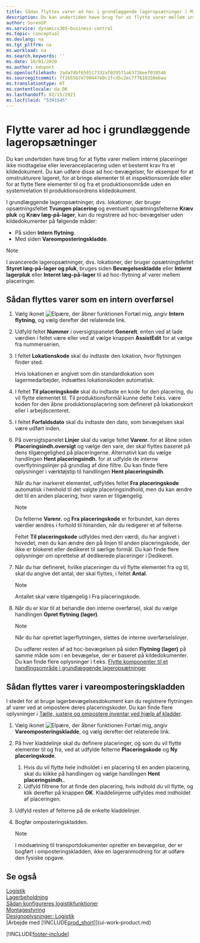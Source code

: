 ```yaml
---
title: Sådan flyttes varer ad hoc i grundlæggende lageropsætninger | Microsoft Docs
description: Du kan undertiden have brug for at flytte varer mellem interne placeringer ikke modtagelse eller leveranceplacering uden et bestemt krav fra et kildedokument. Du kan udføre disse ad hoc-bevægelser, for eksempel for at omstrukturere lageret, for at bringe elementer til et inspektionsområde eller for at flytte flere elementer til og fra et produktionsområde uden en systemrelation til produktionsordrens kildedokument.
author: SorenGP
ms.service: dynamics365-business-central
ms.topic: conceptual
ms.devlang: na
ms.tgt_pltfrm: na
ms.workload: na
ms.search.keywords: ''
ms.date: 10/01/2020
ms.author: edupont
ms.openlocfilehash: 2ada7dbf658517332af029571a63726eef038546
ms.sourcegitcommit: ff2b55b7e790447e0c1fcd5c2ec7f7610338ebaa
ms.translationtype: HT
ms.contentlocale: da-DK
ms.lasthandoff: 02/15/2021
ms.locfileid: "5391545"
---
```

# <a name="move-items-ad-hoc-in-basic-warehouse-configurations"></a>Flytte varer ad hoc i grundlæggende lageropsætninger
Du kan undertiden have brug for at flytte varer mellem interne placeringer ikke modtagelse eller leveranceplacering uden et bestemt krav fra et kildedokument. Du kan udføre disse ad hoc-bevægelser, for eksempel for at omstrukturere lageret, for at bringe elementer til et inspektionsområde eller for at flytte flere elementer til og fra et produktionsområde uden en systemrelation til produktionsordrens kildedokument.  

I grundlæggende lageropsætninger, dvs. lokationer, der bruger opsætningsfeltet **Tvungen placering** og eventuelt opsætningsfelterne **Kræv pluk** og **Kræv læg-på-lager**, kan du registrere ad hoc-bevægelser uden kildedokumenter på følgende måder:  

- På siden **Intern flytning**.  
- Med siden **Vareomposteringskladde**.  

> [!NOTE]  
>  I avancerede lageropsætninger, dvs. lokationer, der bruger opsætningsfeltet **Styret læg-på-lager og pluk**, bruges siden **Bevægelseskladde** eller **Internt lagerpluk** eller **Internt læg-på-lager** til ad hoc-flytning af varer mellem placeringer.  

## <a name="to-move-items-as-an-internal-movement"></a>Sådan flyttes varer som en intern overførsel  
1.  Vælg ikonet ![Elpære, der åbner funktionen Fortæl mig](media/ui-search/search_small.png "Fortæl mig, hvad du vil foretage dig"), angiv **Intern flytning**, og vælg derefter det relaterede link.  
2.  Udfyld feltet **Nummer** i oversigtspanelet **Generelt**. enten ved at lade værdien i feltet være eller ved at vælge knappen **AssistEdit** for at vælge fra nummerserien.  
3.  I feltet **Lokationskode** skal du indtaste den lokation, hvor flytningen finder sted.  

    Hvis lokationen er angivet som din standardlokation som lagermedarbejder, indsættes lokationskoden automatisk.  
4.  I feltet **Til placeringskode** skal du indtaste en kode for den placering, du vil flytte elementet til. Til produktionsformål kunne dette f.eks. være koden for den åbne produktionsplacering som defineret på lokationskort eller i arbejdscenteret.  
5.  I feltet **Forfaldsdato** skal du indtaste den dato, som bevægelsen skal være udført inden.  
6.  På oversigtspanelet **Linjer** skal du vælge feltet **Varenr.** for at åbne siden **Placeringsindh.oversigt** og vælge den vare, der skal flyttes baseret på dens tilgængelighed på placeringerne. Alternativt kan du vælge handlingen **Hent placeringsindh.** for at udfylde de interne overflytningslinjer på grundlag af dine filtre. Du kan finde flere oplysninger i værktøjstip til handlingen **Hent placeringsindh**.   

    Når du har markeret elementet, udfyldes feltet **Fra placeringskode** automatisk i henhold til det valgte placeringsindhold, men du kan ændre det til en anden placering, hvor varen er tilgængelig.  

    > [!NOTE]  
    >  Da felterne **Varenr.** og **Fra placeringskode** er forbundet, kan deres værdier ændres i forhold til hinanden, når du redigerer et af felterne.  

    Feltet **Til placeringskode** udfyldes med den værdi, du har angivet i hovedet, men du kan ændre den på linjen til anden placeringskode, der ikke er blokeret eller dedikeret til særlige formål. Du kan finde flere oplysninger om oprettelse af dedikerede placeringer i Dedikeret.  
7.  Når du har defineret, hvilke placeringer du vil flytte elementet fra og til, skal du angive det antal, der skal flyttes, i feltet **Antal**.  

    > [!NOTE]  
    >  Antallet skal være tilgængelig i Fra placeringskode.  

8.  Når du er klar til at behandle den interne overførsel, skal du vælge handlingen **Opret flytning (lager)**.  

    > [!NOTE]  
    >  Når du har oprettet lagerflytningen, slettes de interne overførselslinjer.  

    Du udfører resten af ad hoc-bevægelsen på siden **Flytning (lager)** på samme måde som i en bevægelse, der er baseret på kildedokumenter. Du kan finde flere oplysninger i f.eks. [Flytte komponenter til et handlingsområde i grundlæggende lageropsætninger](warehouse-how-to-move-components-to-an-operation-area-in-basic-warehousing.md)  

## <a name="to-move-items-with-the-item-reclassification-journal"></a>Sådan flyttes varer i vareomposteringskladden
I stedet for at bruge lagerbevægelsesdokument kan du registrere flytningen af varer ved at ompostere deres placeringskoder. Du kan finde flere oplysninger i [Tælle, justere og ompostere inventar ved hjælp af kladder](inventory-how-count-adjust-reclassify.md).   
1.  Vælg ikonet ![Elpære, der åbner funktionen Fortæl mig](media/ui-search/search_small.png "Fortæl mig, hvad du vil foretage dig"), angiv **Vareomposteringskladde**, og vælg derefter det relaterede link.  
2.  På hver kladdelinje skal du definere placeringer, og som du vil flytte elementer til og fra, ved at udfylde felterne **Placeringskode** og **Ny placeringskode**.  

    1.  Hvis du vil flytte hele indholdet i en placering til en anden placering, skal du klikke på handlingen og vælge handlingen **Hent placeringsindh.**.  
    2.  Udfyld filtrene for at finde den placering, hvis indhold du vil flytte, og klik derefter på knappen **OK**. Kladdelinjerne udfyldes med indholdet af placeringen.  
3.  Udfyld resten af felterne på de enkelte kladdelinjer.   
4.  Bogfør omposteringskladden.  

    > [!NOTE]  
    >  I modsætning til transportdokumenter opretter en bevægelse, der er bogført i omposteringskladden, ikke en lageranmodning for at udføre den fysiske opgave.  

## <a name="see-also"></a>Se også  
[Logistik](warehouse-manage-warehouse.md)  
[Lagerbeholdning](inventory-manage-inventory.md)  
[Sådan konfigureres logistikfunktioner](warehouse-setup-warehouse.md)     
[Montagestyring](assembly-assemble-items.md)    
[Designoplysninger: Logistik](design-details-warehouse-management.md)  
[Arbejde med [!INCLUDE[prod_short](includes/prod_short.md)]](ui-work-product.md)


[!INCLUDE[footer-include](includes/footer-banner.md)]